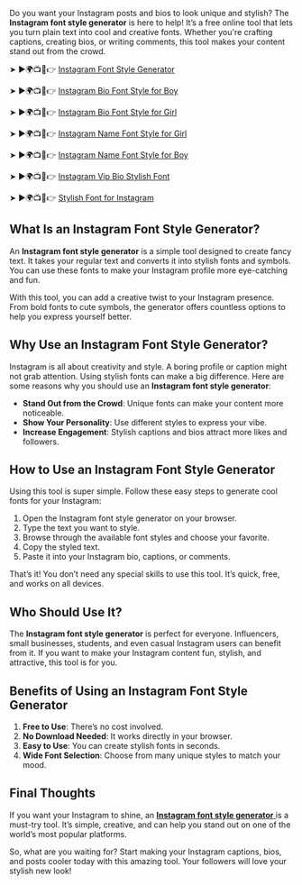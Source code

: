 
Do you want your Instagram posts and bios to look unique and stylish? The **Instagram font style generator** is here to help! It’s a free online tool that lets you turn plain text into cool and creative fonts. Whether you're crafting captions, creating bios, or writing comments, this tool makes your content stand out from the crowd.  

➤ ►🌍📺📱👉 [Instagram Font Style Generator ](https://www.cooltextmaker.com/)

➤ ►🌍📺📱👉 [Instagram Bio Font Style for Boy ](https://www.cooltextmaker.com/)

➤ ►🌍📺📱👉 [Instagram Bio Font Style for Girl ](https://www.cooltextmaker.com/)

➤ ►🌍📺📱👉 [Instagram Name Font Style for Girl ](https://www.cooltextmaker.com/)

➤ ►🌍📺📱👉 [Instagram Name Font Style for Boy ](https://www.cooltextmaker.com/)

➤ ►🌍📺📱👉 [Instagram Vip Bio Stylish Font ](https://www.cooltextmaker.com/)

➤ ►🌍📺📱👉 [Stylish Font for Instagram ](https://www.cooltextmaker.com/)


## What Is an Instagram Font Style Generator?  
An **Instagram font style generator** is a simple tool designed to create fancy text. It takes your regular text and converts it into stylish fonts and symbols. You can use these fonts to make your Instagram profile more eye-catching and fun.  

With this tool, you can add a creative twist to your Instagram presence. From bold fonts to cute symbols, the generator offers countless options to help you express yourself better.  

## Why Use an Instagram Font Style Generator?  
Instagram is all about creativity and style. A boring profile or caption might not grab attention. Using stylish fonts can make a big difference. Here are some reasons why you should use an **Instagram font style generator**:  
- **Stand Out from the Crowd**: Unique fonts can make your content more noticeable.  
- **Show Your Personality**: Use different styles to express your vibe.  
- **Increase Engagement**: Stylish captions and bios attract more likes and followers.  

## How to Use an Instagram Font Style Generator  
Using this tool is super simple. Follow these easy steps to generate cool fonts for your Instagram:  
1. Open the Instagram font style generator on your browser.  
2. Type the text you want to style.  
3. Browse through the available font styles and choose your favorite.  
4. Copy the styled text.  
5. Paste it into your Instagram bio, captions, or comments.  

That’s it! You don’t need any special skills to use this tool. It’s quick, free, and works on all devices.  

## Who Should Use It?  
The **Instagram font style generator** is perfect for everyone. Influencers, small businesses, students, and even casual Instagram users can benefit from it. If you want to make your Instagram content fun, stylish, and attractive, this tool is for you.  

## Benefits of Using an Instagram Font Style Generator  
1. **Free to Use**: There’s no cost involved.  
2. **No Download Needed**: It works directly in your browser.  
3. **Easy to Use**: You can create stylish fonts in seconds.  
4. **Wide Font Selection**: Choose from many unique styles to match your mood.  

## Final Thoughts  
If you want your Instagram to shine, an [**Instagram font style generator** ](https://www.cooltextmaker.com/) is a must-try tool. It’s simple, creative, and can help you stand out on one of the world’s most popular platforms.  

So, what are you waiting for? Start making your Instagram captions, bios, and posts cooler today with this amazing tool. Your followers will love your stylish new look!  

